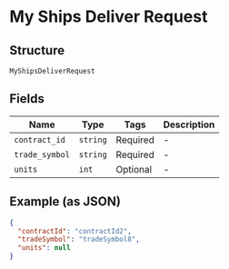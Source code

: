 
# My Ships Deliver Request

## Structure

`MyShipsDeliverRequest`

## Fields

| Name | Type | Tags | Description |
|  --- | --- | --- | --- |
| `contract_id` | `string` | Required | - |
| `trade_symbol` | `string` | Required | - |
| `units` | `int` | Optional | - |

## Example (as JSON)

```json
{
  "contractId": "contractId2",
  "tradeSymbol": "tradeSymbol8",
  "units": null
}
```

